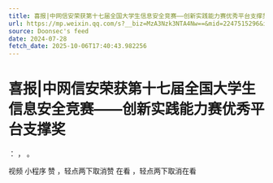 ```yaml
---
title: 喜报|中网信安荣获第十七届全国大学生信息安全竞赛——创新实践能力赛优秀平台支撑奖
url: https://mp.weixin.qq.com/s?__biz=MzA3Nzk3NTA4Nw==&mid=2247515296&idx=1&sn=18d53bc787303e619d59d9eafb95f36a
source: Doonsec's feed
date: 2024-07-28
fetch_date: 2025-10-06T17:40:43.982256
---
```


# 喜报|中网信安荣获第十七届全国大学生信息安全竞赛——创新实践能力赛优秀平台支撑奖

：
，
。

视频
小程序
赞
，轻点两下取消赞
在看
，轻点两下取消在看